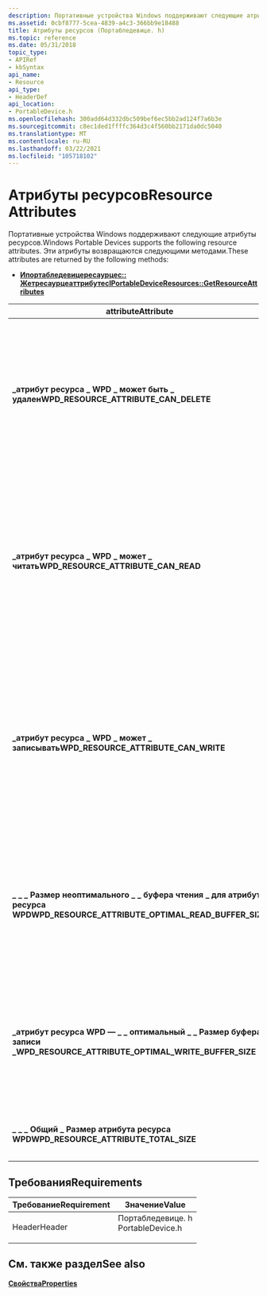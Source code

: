 ```yaml
---
description: Портативные устройства Windows поддерживают следующие атрибуты ресурсов.
ms.assetid: 0cbf8777-5cea-4839-a4c3-366bb9e18488
title: Атрибуты ресурсов (Портабледевице. h)
ms.topic: reference
ms.date: 05/31/2018
topic_type:
- APIRef
- kbSyntax
api_name:
- Resource
api_type:
- HeaderDef
api_location:
- PortableDevice.h
ms.openlocfilehash: 300add64d332dbc509bef6ec5bb2ad124f7a6b3e
ms.sourcegitcommit: c8ec1ded1ffffc364d3c4f560bb2171da0dc5040
ms.translationtype: MT
ms.contentlocale: ru-RU
ms.lasthandoff: 03/22/2021
ms.locfileid: "105718102"
---
```

# <a name="resource-attributes"></a><span data-ttu-id="d0f27-103">Атрибуты ресурсов</span><span class="sxs-lookup"><span data-stu-id="d0f27-103">Resource Attributes</span></span>

<span data-ttu-id="d0f27-104">Портативные устройства Windows поддерживают следующие атрибуты ресурсов.</span><span class="sxs-lookup"><span data-stu-id="d0f27-104">Windows Portable Devices supports the following resource attributes.</span></span> <span data-ttu-id="d0f27-105">Эти атрибуты возвращаются следующими методами.</span><span class="sxs-lookup"><span data-stu-id="d0f27-105">These attributes are returned by the following methods:</span></span>

-   [<span data-ttu-id="d0f27-106">**Ипортабледевицересаурцес:: Жетресаурцеаттрибутес**</span><span class="sxs-lookup"><span data-stu-id="d0f27-106">**IPortableDeviceResources::GetResourceAttributes**</span></span>](/windows/desktop/api/PortableDeviceApi/nf-portabledeviceapi-iportabledevicecapabilities-getfixedpropertyattributes)



| <span data-ttu-id="d0f27-107">attribute</span><span class="sxs-lookup"><span data-stu-id="d0f27-107">Attribute</span></span>                                                  | <span data-ttu-id="d0f27-108">VarType</span><span class="sxs-lookup"><span data-stu-id="d0f27-108">VarType</span></span>      | <span data-ttu-id="d0f27-109">Описание</span><span class="sxs-lookup"><span data-stu-id="d0f27-109">Description</span></span>                                                                                                                                 |
|------------------------------------------------------------|--------------|---------------------------------------------------------------------------------------------------------------------------------------------|
| <span data-ttu-id="d0f27-110">**\_атрибут ресурса \_ WPD \_ может быть \_ удален**</span><span class="sxs-lookup"><span data-stu-id="d0f27-110">**WPD\_RESOURCE\_ATTRIBUTE\_CAN\_DELETE**</span></span>                  | <span data-ttu-id="d0f27-111">**Логическое значение VT \_**</span><span class="sxs-lookup"><span data-stu-id="d0f27-111">**VT\_BOOL**</span></span> | <span data-ttu-id="d0f27-112">Логическое значение, указывающее, имеет ли клиент разрешение на удаление ресурса.</span><span class="sxs-lookup"><span data-stu-id="d0f27-112">A Boolean value that specifies whether a client has permission to delete the resource.</span></span> <span data-ttu-id="d0f27-113">Если он отсутствует, предполагается, что он имеет значение false.</span><span class="sxs-lookup"><span data-stu-id="d0f27-113">If absent, it is assumed to be false.</span></span>                |
| <span data-ttu-id="d0f27-114">**\_атрибут ресурса \_ WPD \_ может \_ читать**</span><span class="sxs-lookup"><span data-stu-id="d0f27-114">**WPD\_RESOURCE\_ATTRIBUTE\_CAN\_READ**</span></span>                    | <span data-ttu-id="d0f27-115">**Логическое значение VT \_**</span><span class="sxs-lookup"><span data-stu-id="d0f27-115">**VT\_BOOL**</span></span> | <span data-ttu-id="d0f27-116">Логическое значение, указывающее, имеет ли клиент разрешение на открытие ресурса для доступа на чтение.</span><span class="sxs-lookup"><span data-stu-id="d0f27-116">A Boolean value that specifies whether a client has permission to open the resource for Read access.</span></span> <span data-ttu-id="d0f27-117">Если он отсутствует, предполагается, что он имеет значение false.</span><span class="sxs-lookup"><span data-stu-id="d0f27-117">If absent, it is assumed to be False.</span></span>  |
| <span data-ttu-id="d0f27-118">**\_атрибут ресурса \_ WPD \_ может \_ записывать**</span><span class="sxs-lookup"><span data-stu-id="d0f27-118">**WPD\_RESOURCE\_ATTRIBUTE\_CAN\_WRITE**</span></span>                   | <span data-ttu-id="d0f27-119">**Логическое значение VT \_**</span><span class="sxs-lookup"><span data-stu-id="d0f27-119">**VT\_BOOL**</span></span> | <span data-ttu-id="d0f27-120">Логическое значение, указывающее, имеет ли клиент разрешение на открытие ресурса для доступа на запись.</span><span class="sxs-lookup"><span data-stu-id="d0f27-120">A Boolean value that specifies whether a client has permission to open the resource for Write access.</span></span> <span data-ttu-id="d0f27-121">Если он отсутствует, предполагается, что он имеет значение false.</span><span class="sxs-lookup"><span data-stu-id="d0f27-121">If absent, it is assumed to be false.</span></span> |
| <span data-ttu-id="d0f27-122">**\_ \_ \_ Размер неоптимального \_ \_ буфера чтения \_ для атрибута ресурса WPD**</span><span class="sxs-lookup"><span data-stu-id="d0f27-122">**WPD\_RESOURCE\_ATTRIBUTE\_OPTIMAL\_READ\_BUFFER\_SIZE**</span></span>  | <span data-ttu-id="d0f27-123">**VT \_ UI4**</span><span class="sxs-lookup"><span data-stu-id="d0f27-123">**VT\_UI4**</span></span>  | <span data-ttu-id="d0f27-124">Рекомендуемый размер буфера, который вызывающий объект должен использовать для буферизованного чтения из ресурса.</span><span class="sxs-lookup"><span data-stu-id="d0f27-124">The recommended buffer size that a caller should use for buffered reads from the resource.</span></span>                                                  |
| <span data-ttu-id="d0f27-125">**\_атрибут ресурса WPD — \_ \_ оптимальный \_ \_ Размер буфера записи \_**</span><span class="sxs-lookup"><span data-stu-id="d0f27-125">**WPD\_RESOURCE\_ATTRIBUTE\_OPTIMAL\_WRITE\_BUFFER\_SIZE**</span></span> | <span data-ttu-id="d0f27-126">**VT \_ UI4**</span><span class="sxs-lookup"><span data-stu-id="d0f27-126">**VT\_UI4**</span></span>  | <span data-ttu-id="d0f27-127">Рекомендуемый размер буфера, который вызывающий объект должен использовать для буферизованной записи ресурса.</span><span class="sxs-lookup"><span data-stu-id="d0f27-127">The recommended buffer size that a caller should use for buffered writes on the resource.</span></span>                                                   |
| <span data-ttu-id="d0f27-128">**\_ \_ \_ Общий \_ Размер атрибута ресурса WPD**</span><span class="sxs-lookup"><span data-stu-id="d0f27-128">**WPD\_RESOURCE\_ATTRIBUTE\_TOTAL\_SIZE**</span></span>                  | <span data-ttu-id="d0f27-129">**VT \_ UI8**</span><span class="sxs-lookup"><span data-stu-id="d0f27-129">**VT\_UI8**</span></span>  | <span data-ttu-id="d0f27-130">Общий размер данных ресурса в байтах.</span><span class="sxs-lookup"><span data-stu-id="d0f27-130">The total size of the resource data, in bytes.</span></span>                                                                                              |



 

## <a name="requirements"></a><span data-ttu-id="d0f27-131">Требования</span><span class="sxs-lookup"><span data-stu-id="d0f27-131">Requirements</span></span>



| <span data-ttu-id="d0f27-132">Требование</span><span class="sxs-lookup"><span data-stu-id="d0f27-132">Requirement</span></span> | <span data-ttu-id="d0f27-133">Значение</span><span class="sxs-lookup"><span data-stu-id="d0f27-133">Value</span></span> |
|-------------------|---------------------------------------------------------------------------------------------|
| <span data-ttu-id="d0f27-134">Header</span><span class="sxs-lookup"><span data-stu-id="d0f27-134">Header</span></span><br/> | <dl> <span data-ttu-id="d0f27-135"><dt>Портабледевице. h</dt></span><span class="sxs-lookup"><span data-stu-id="d0f27-135"><dt>PortableDevice.h</dt></span></span> </dl> |



## <a name="see-also"></a><span data-ttu-id="d0f27-136">См. также раздел</span><span class="sxs-lookup"><span data-stu-id="d0f27-136">See also</span></span>

<dl> <dt>

[<span data-ttu-id="d0f27-137">**Свойства**</span><span class="sxs-lookup"><span data-stu-id="d0f27-137">**Properties**</span></span>](properties-and-attributes.md)
</dt> </dl>

 

 




